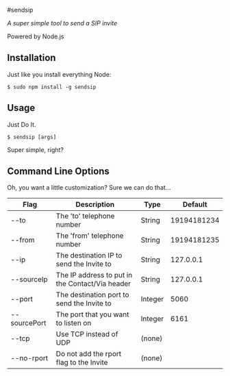 #sendsip

*A super simple tool to send a SIP invite*

Powered by Node.js

## Installation

Just like you install everything Node:

	$ sudo npm install -g sendsip

## Usage

Just Do It.

	$ sendsip [args]

Super simple, right?

## Command Line Options

Oh, you want a little customization? Sure we can do that...

| Flag         | Description                                        | Type    | Default     |
|--------------|----------------------------------------------------|---------|-------------|
| --to         | The 'to' telephone number                          | String  | 19194181234 |
| --from       | The 'from' telephone number                        | String  | 19194181235 |
| --ip         | The destination IP to send the Invite to           | String  | 127.0.0.1   |
| --sourceIp   | The IP address to put in the Contact/Via header    | String  | 127.0.0.1   |
| --port       | The destination port to send the Invite to         | Integer | 5060        |
| --sourcePort | The port that you want to listen on                | Integer | 6161        |
| --tcp        | Use TCP instead of UDP                             | (none)  |             |
| --no-rport   | Do not add the rport flag to the Invite            | (none)  |             |
